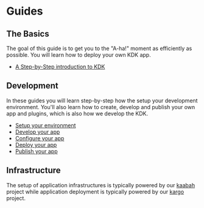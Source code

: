# Guides

## The Basics

The goal of this guide is to get you to the "A-ha!" moment as efficiently as possible.
You will learn how to deploy your own KDK app.

* [A Step-by-Step introduction to KDK](./basics/step-by-step.md)

## Development

In these guides you will learn step-by-step how the setup your development environment.
You'll also learn how to create, develop and publish your own app and plugins, which is also how we develop the KDK.

* [Setup your environment](./development/setup.md)
* [Develop your app](./development/develop.md)
* [Configure your app](./development/configure.md)
* [Deploy your app](./development/deploy.md)
* [Publish your app](./development/publish.md)

## Infrastructure

The setup of application infrastructures is typically powered by our [kaabah](https://github.com/kalisio/kaabah) project while application deployment is typically powered by our [kargo](https://github.com/kalisio/kargo) project.
